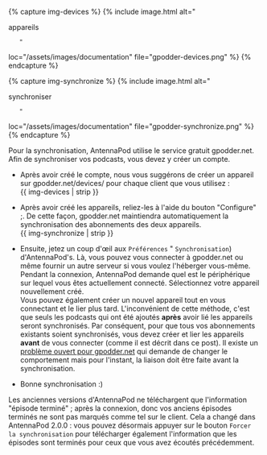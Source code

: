 {% capture img-devices %} {% include image.html alt="

appareils

       "

loc="/assets/images/documentation" file="gpodder-devices.png" %} {% endcapture
%}

{% capture img-synchronize %} {% include image.html alt="

synchroniser

       "

loc="/assets/images/documentation" file="gpodder-synchronize.png" %} {%
endcapture %}

Pour la synchronisation, AntennaPod utilise le service gratuit gpodder.net. Afin
de synchroniser vos podcasts, vous devez y créer un compte.


   - Après avoir créé le compte, nous vous suggérons de créer un appareil sur
gpodder.net/devices/ pour chaque client que vous utilisez :<br />{{ img-devices | strip }}

   - Après avoir créé les appareils, reliez-les à l'aide du bouton "Configure" ;.
De cette façon, gpodder.net maintiendra automatiquement la synchronisation des
abonnements des deux appareils.<br />{{ img-synchronize | strip }}
- Ensuite, jetez un coup d'œil aux `Préférences` " `Synchronisation`)
d'AntennaPod's. Là, vous pouvez vous connecter à gpodder.net ou même fournir un
autre serveur si vous voulez l'héberger vous-même. Pendant la connexion,
AntennaPod demande quel est le périphérique sur lequel vous êtes actuellement
connecté. Sélectionnez votre appareil nouvellement créé.<br /> Vous pouvez
également créer un nouvel appareil tout en vous connectant et le lier plus tard.
L'inconvénient de cette méthode, c'est que seuls les podcasts qui ont été
ajoutés **après** avoir lié les appareils seront synchronisés. Par conséquent,
pour que tous vos abonnements existants soient synchronisés, vous devez créer et
lier les appareils **avant** de vous connecter (comme il est décrit dans ce
post). Il existe un [problème ouvert pour gpodder.net](https://github.com/gpodder/mygpo/issues/388)
qui demande de changer le comportement mais pour l'instant, la liaison doit être
faite avant la synchronisation.
- Bonne synchronisation :)

Les anciennes versions d'AntennaPod ne téléchargent que l'information "épisode
terminé" ; après la connexion, donc vos anciens épisodes terminés ne sont pas
marqués comme tel sur le client. Cela a changé dans AntennaPod 2.0.0 : vous
pouvez désormais appuyer sur le bouton `Forcer la synchronisation` pour
télécharger également l'information que les épisodes sont terminés pour ceux que
vous avez écoutés précédemment.
